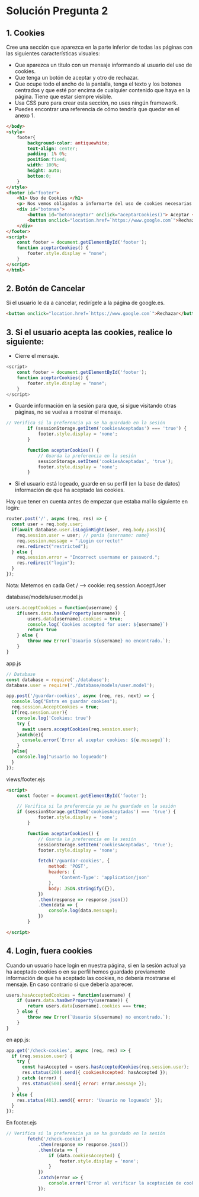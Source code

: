 # Solución Pregunta 2


## 1. Cookies
Cree una sección que aparezca en la parte inferior de todas las páginas con las siguientes características visuales: 
- Que aparezca un título con un mensaje informando al usuario del uso de cookies. 
- Que tenga un botón de aceptar y otro de rechazar. 
- Que ocupe todo el ancho de la pantalla, tenga el texto y los botones centrados y que esté por encima de cualquier contenido que haya en la página. Tiene que estar  siempre visible. 
- Usa CSS puro para crear esta sección, no uses ningún framework. 
- Puedes encontrar una referencia de cómo tendría que quedar en el anexo 1. 

```html
</body>
<style>
    footer{
        background-color: antiquewhite;
        text-align: center;
        padding: 1% 0%;
        position:fixed;
        width: 100%;
        height: auto;
        bottom:0; 
    }
</style>
<footer id="footer">
    <h1> Uso de Cookies </h1>
    <p> Nos vemos obligados a informarte del uso de cookies necesarias para que funcione la web</p>
    <div id="botones">
        <button id="botonaceptar" onclick="aceptarCookies()"> Aceptar </button>
        <button onclick="location.href=`https://www.google.com`">Rechazar</button>
    </div>
</footer>
<script>
    const footer = document.getElementById('footer');
    function aceptarCookies() {
        footer.style.display = "none";
    }
</script>
</html>
```
## 2. Botón de Cancelar 
Si el usuario le da a cancelar, redirígele a la página de google.es. 
```html
<button onclick="location.href=`https://www.google.com`">Rechazar</button>
```

## 3. Si el usuario acepta las cookies, realice lo siguiente: 
- Cierre el mensaje. 
```javascript
<script>
    const footer = document.getElementById('footer');
    function aceptarCookies() {
        footer.style.display = "none";
    }
</script>
```
- Guarde información en la sesión para que, si sigue visitando otras páginas, no se 
vuelva a mostrar el mensaje. 
```javascript
// Verifica si la preferencia ya se ha guardado en la sesión
        if (sessionStorage.getItem('cookiesAceptadas') === 'true') {
            footer.style.display = 'none';
        }

        function aceptarCookies() {
            // Guarda la preferencia en la sesión
            sessionStorage.setItem('cookiesAceptadas', 'true');
            footer.style.display = 'none';
        }
``` 
- Si el usuario está logeado, guarde en su perfil (en la base de datos) información de 
que ha aceptado las cookies. 

Hay que tener en cuenta antes de empezar que estaba mal lo siguiente en login: 
```javascript
router.post('/', async (req, res) => {
  const user = req.body.user;
  if(await database.user.isLoginRight(user, req.body.pass)){
    req.session.user = user; // ponía {username: name}
    req.session.message = "¡Login correcto!"
    res.redirect("restricted");
  } else {
    req.session.error = "Incorrect username or password.";
    res.redirect("login");
  }
});
```
Nota: Metemos en cada Get / --> cookie: req.session.AcceptUser

database/models/user.model.js
```javascript
users.acceptCookies = function(username) {
    if(users.data.hasOwnProperty(username)) {
        users.data[username].cookies = true;
        console.log(`Cookies accepted for user: ${username}`)
        return true
    } else {
        throw new Error(`Usuario ${username} no encontrado.`);
    }
}
```
app.js
```javascript
// Database
const database = require('./database');
database.user = require('./database/models/user.model');

app.post('/guardar-cookies', async (req, res, next) => {
  console.log("Entra en guardar cookies");
  req.session.AcceptCookies = true;
  if(req.session.user){
    console.log('Cookies: true')
    try {
      await users.acceptCookies(req.session.user);
    }catch(e){
      console.error(`Error al aceptar cookies: ${e.message}`);
    }
  }else{
    console.log("usuario no logueado")
  }
});
```

views/footer.ejs
```html
<script>
    const footer = document.getElementById('footer');

    // Verifica si la preferencia ya se ha guardado en la sesión
    if (sessionStorage.getItem('cookiesAceptadas') === 'true') {
            footer.style.display = 'none';
        }

        function aceptarCookies() {
            // Guarda la preferencia en la sesión
            sessionStorage.setItem('cookiesAceptadas', 'true');
            footer.style.display = 'none';

            fetch('/guardar-cookies', {
                method: 'POST',
                headers: {
                    'Content-Type': 'application/json'
                },
                body: JSON.stringify({}),
            })
            .then(response => response.json())
            .then(data => {
                console.log(data.message);
            })
        }

</script>
```

## 4. Login, fuera cookies
Cuando un usuario hace login en nuestra página, si en la sesión actual ya ha aceptado 
cookies o en su perfil hemos guardado previamente información de que ha aceptado las 
cookies, no debería mostrarse el mensaje. En caso contrario sí que debería aparecer.

```javascript
users.hasAcceptedCookies = function(username) {
    if (users.data.hasOwnProperty(username)) {
        return users.data[username].cookies === true;
    } else {
        throw new Error(`Usuario ${username} no encontrado.`);
    }
}
```

en app.js:
```javascript
app.get('/check-cookies', async (req, res) => {
  if (req.session.user) {
    try {
      const hasAccepted = users.hasAcceptedCookies(req.session.user);
      res.status(200).send({ cookiesAccepted: hasAccepted });
    } catch (error) {
      res.status(500).send({ error: error.message });
    }
  } else {
    res.status(401).send({ error: 'Usuario no logueado' });
  }
});
```

En footer.ejs
```javascript
// Verifica si la preferencia ya se ha guardado en la sesión
        fetch('/check-cookie')
            .then(response => response.json())
            .then(data => {
                if (data.cookiesAccepted) {
                    footer.style.display = 'none';
                }
            })
            .catch(error => {
                console.error('Error al verificar la aceptación de cookies:', error);
            });
```